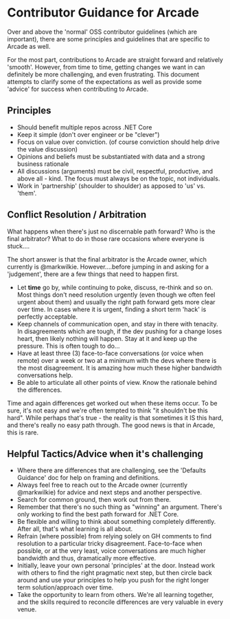 # Contributor Guidance for Arcade
Over and above the 'normal' OSS contributor guidelines (which are important), there are some principles and guidelines that are specific to Arcade as well.

For the most part, contributions to Arcade are straight forward and relatively 'smooth'.  However, from time to time, getting changes we want in can definitely be more challenging, and even frustrating.  This document attempts to clarify some of the expectations as well as provide some 'advice' for success when contributing to Arcade.

## Principles
* Should benefit multiple repos across .NET Core
* Keep it simple (don't over engineer or be "clever")
* Focus on value over conviction.  (of course conviction should help drive the value discussion)
* Opinions and beliefs must be substantiated with data and a strong business rationale
* All discussions (arguments) must be civil, respectful, productive, and above all - kind. The focus must always be on the topic, not individuals.
* Work in 'partnership' (shoulder to shoulder) as apposed to 'us' vs. 'them'.

## Conflict Resolution / Arbitration
What happens when there's just no discernable path forward?  Who is the final arbitrator?  What to do in those rare occasions where everyone is stuck....  

The short answer is that the final arbitrator is the Arcade owner, which currently is @markwilkie.  However....before jumping in and asking for a 'judgement', there are a few things that need to happen first.

* Let **time** go by, while continuing to poke, discuss, re-think and so on.  Most things don't need resolution urgently (even though we often feel urgent about them) and usually the right path forward gets more clear over time.  In cases where it is urgent, finding a short term 'hack' is perfectly acceptable.
* Keep channels of communication open, and stay in there with tenacity.  In disagreements which are tough, if the dev pushing for a change loses heart, then likely nothing will happen.  Stay at it and keep up the pressure.  This is often tough to do...
* Have at least three (3) face-to-face conversations (or voice when remote) over a week or two at a minimum with the devs where there is the most disagreement.  It is amazing how much these higher bandwidth conversations help.
* Be able to articulate all other points of view.  Know the rationale behind the differences.

Time and again differences get worked out when these items occur.  To be sure, it's not easy and we're often tempted to think "it shouldn't be this hard".  While perhaps that's true - the reality is that sometimes it IS this hard, and there's really no easy path through.  The good news is that in Arcade, this is rare.

## Helpful Tactics/Advice when it's challenging
* Where there are differences that are challenging, see the 'Defaults Guidance' doc for help on framing and definitions.
* Always feel free to reach out to the Arcade owner (currently @markwilkie) for advice and next steps and another perspective.
* Search for common ground, then work out from there.
* Remember that there's no such thing as "winning" an argument.  There's only working to find the best path forward for .NET Core.
* Be flexible and willing to think about something completely differently.  After all, that's what learning is all about.
* Refrain (where possible) from relying solely on GH comments to find resolution to a particular tricky disagreement.  Face-to-face when possible, or at the very least, voice conversations are much higher bandwidth and thus, dramatically more effective.
* Initially, leave your own personal 'principles' at the door.  Instead work with others to find the right pragmatic next step, but then circle back around and use your principles to help you push for the right longer term solution/approach over time.
* Take the opportunity to learn from others.  We're all learning together, and the skills required to reconcile differences are very valuable in every venue.